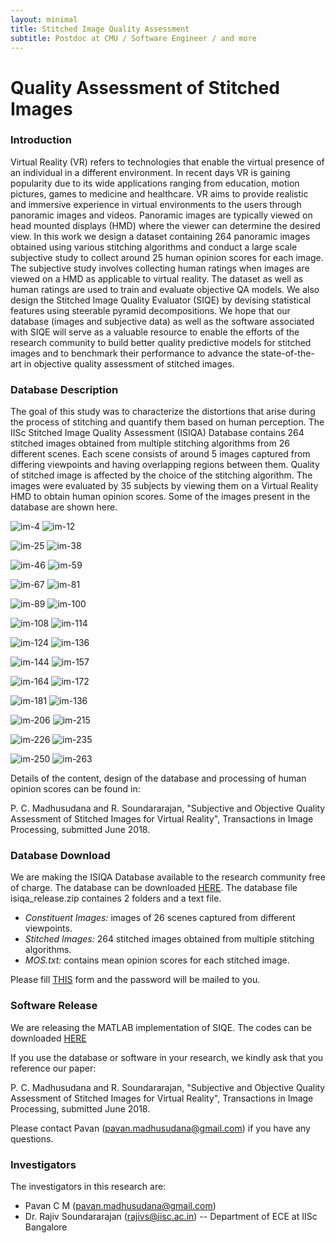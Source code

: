 ```yaml
---
layout: minimal
title: Stitched Image Quality Assessment
subtitle: Postdoc at CMU / Software Engineer / and more
---
```

# Quality Assessment of Stitched Images

### Introduction
Virtual Reality (VR) refers to technologies that enable the virtual presence of an individual in a different environment. In recent days VR is gaining popularity due to its wide applications ranging from education, motion pictures, games to medicine and healthcare. VR aims to provide realistic and immersive experience in virtual environments to the users through panoramic images and videos. Panoramic images are typically viewed on head mounted displays (HMD) where the viewer can determine the desired view. In this work we design a dataset containing 264 panoramic images obtained using various stitching algorithms and conduct a large scale subjective study to collect around 25 human opinion scores for each image. The subjective study involves collecting human ratings when images are viewed on a HMD as applicable to virtual reality. The dataset as well as human ratings are used to train and evaluate objective QA models. We also design
the Stitched Image Quality Evaluator (SIQE) by devising statistical features using steerable pyramid decompositions. We hope that our database (images and subjective data) as well as the software associated with SIQE will serve as a valuable resource to enable the efforts of the research community to build better quality predictive models for stitched images and to benchmark their performance to advance the state-of-the-art in objective quality assessment of stitched images.

### Database Description
The goal of this study was to characterize the distortions that arise during the process of stitching and quantify them based on human perception. The IISc Stitched Image Quality Assessment (ISIQA) Database contains 264 stitched images obtained from multiple stitching algorithms from 26 different scenes. Each scene consists of around 5 images captured from differing viewpoints and having overlapping regions between them. Quality of stitched image is affected by the choice of the stitching algorithm. The images were evaluated by 35 subjects by viewing them on a Virtual Reality HMD to obtain human opinion scores. Some of the images present in the database are shown here.


![im-4](https://github.com/pavancm/stitched-qa/blob/master/img/4.jpg?raw=true "MOS - 27.77") ![im-12](https://github.com/pavancm/stitched-qa/blob/master/img/12.jpg?raw=true "MOS - 42.87")

![im-25](https://github.com/pavancm/stitched-qa/blob/master/img/25.jpg?raw=true "MOS - 53.89") ![im-38](https://github.com/pavancm/stitched-qa/blob/master/img/38.jpg?raw=true "MOS - 22.40")

![im-46](https://github.com/pavancm/stitched-qa/blob/master/img/46.jpg?raw=true "MOS - 34.11") ![im-59](https://github.com/pavancm/stitched-qa/blob/master/img/59.jpg?raw=true "MOS - 52.59")

![im-67](https://github.com/pavancm/stitched-qa/blob/master/img/67.jpg?raw=true "MOS - 67.32") ![im-81](https://github.com/pavancm/stitched-qa/blob/master/img/81.jpg?raw=true "MOS - 33.33")

![im-89](https://github.com/pavancm/stitched-qa/blob/master/img/89.jpg?raw=true "MOS - 63.07") ![im-100](https://github.com/pavancm/stitched-qa/blob/master/img/100.jpg?raw=true "MOS - 29.9")

![im-108](https://github.com/pavancm/stitched-qa/blob/master/img/108.jpg?raw=true "MOS - 55.06") ![im-114](https://github.com/pavancm/stitched-qa/blob/master/img/114.jpg?raw=true "MOS - 56.87")

![im-124](https://github.com/pavancm/stitched-qa/blob/master/img/124.jpg?raw=true "MOS - 59.74") ![im-136](https://github.com/pavancm/stitched-qa/blob/master/img/136.jpg?raw=true "MOS - 63.76")

![im-144](https://github.com/pavancm/stitched-qa/blob/master/img/144.jpg?raw=true "MOS - 58.33") ![im-157](https://github.com/pavancm/stitched-qa/blob/master/img/157.jpg?raw=true "MOS - 67.27")

![im-164](https://github.com/pavancm/stitched-qa/blob/master/img/164.jpg?raw=true "MOS - 65.55") ![im-172](https://github.com/pavancm/stitched-qa/blob/master/img/172.jpg?raw=true "MOS - 63.68")

![im-181](https://github.com/pavancm/stitched-qa/blob/master/img/181.jpg?raw=true "MOS - 41.18") ![im-136](https://github.com/pavancm/stitched-qa/blob/master/img/198.jpg?raw=true "MOS - 53.50")

![im-206](https://github.com/pavancm/stitched-qa/blob/master/img/206.jpg?raw=true "MOS - 53.92") ![im-215](https://github.com/pavancm/stitched-qa/blob/master/img/215.jpg?raw=true "MOS - 57.71")

![im-226](https://github.com/pavancm/stitched-qa/blob/master/img/226.jpg?raw=true "MOS - 21.23") ![im-235](https://github.com/pavancm/stitched-qa/blob/master/img/235.jpg?raw=true "MOS - 59.44")

![im-250](https://github.com/pavancm/stitched-qa/blob/master/img/250.jpg?raw=true "MOS - 36.33") ![im-263](https://github.com/pavancm/stitched-qa/blob/master/img/263.jpg?raw=true "MOS - 70.32")

Details of the content, design of the database and processing of human opinion scores can be found in:

P. C. Madhusudana and R. Soundararajan, "Subjective and Objective Quality Assessment of Stitched Images for Virtual Reality", Transactions in Image Processing, submitted June 2018.

### Database Download
We are making the ISIQA Database available to the research community free of charge. The database can be downloaded [HERE](http://ece.iisc.ac.in/~rajivs/databases/isiqa_release.zip). The database file isiqa_release.zip containes 2 folders and a text file.

- *Constituent Images:* images of 26 scenes captured from different viewpoints.
- *Stitched Images:* 264 stitched images obtained from multiple stitching algorithms.
- *MOS.txt:* contains mean opinion scores for each stitched image.

Please fill [THIS](https://goo.gl/forms/9ghT7Vu9pThhlNo93) form and the password will be mailed to you.

### Software Release
We are releasing the MATLAB implementation of SIQE. The codes can be downloaded [HERE](https://github.com/pavancm/Stitched-Image-Quality-Evaluator)

If you use the database or software in your research, we kindly ask that you reference our paper:

P. C. Madhusudana and R. Soundararajan, "Subjective and Objective Quality Assessment of Stitched Images for Virtual Reality", Transactions in Image Processing, submitted June 2018.

Please contact Pavan (pavan.madhusudana@gmail.com) if you have any questions.

### Investigators
The investigators in this research are:

- Pavan C M (pavan.madhusudana@gmail.com)
- Dr. Rajiv Soundararajan (rajivs@iisc.ac.in) -- Department of ECE at IISc Bangalore

